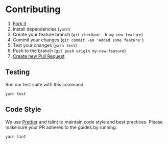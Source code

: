 # Contributing

1. [Fork it](https://help.github.com/articles/fork-a-repo/)
2. Install dependencies (`yarn`)
3. Create your feature branch (`git checkout -b my-new-feature`)
4. Commit your changes (`git commit -am 'Added some feature'`)
5. Test your changes (`yarn test`)
6. Push to the branch (`git push origin my-new-feature`)
7. [Create new Pull Request](https://help.github.com/articles/creating-a-pull-request/)

## Testing

Run our test suite with this command:

```
yarn test
```

## Code Style

We use [Prettier](https://prettier.io/) and tslint to maintain code style and best practices.
Please make sure your PR adheres to the guides by running:

```
yarn lint
```
